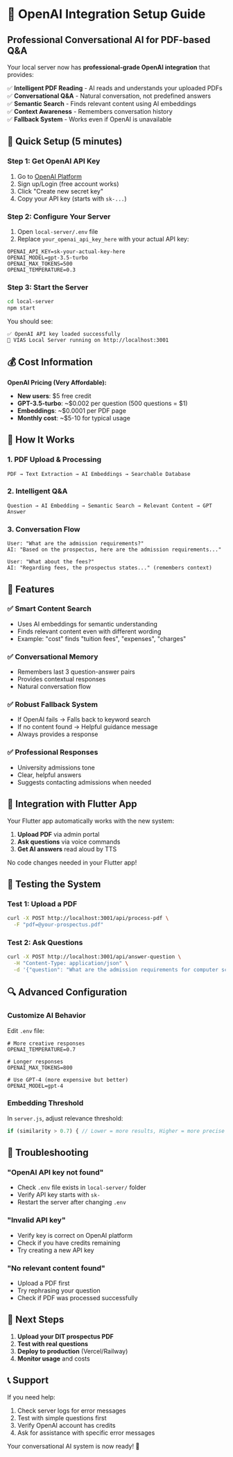# 🤖 OpenAI Integration Setup Guide

## Professional Conversational AI for PDF-based Q&A

Your local server now has **professional-grade OpenAI integration** that provides:

✅ **Intelligent PDF Reading** - AI reads and understands your uploaded PDFs  
✅ **Conversational Q&A** - Natural conversation, not predefined answers  
✅ **Semantic Search** - Finds relevant content using AI embeddings  
✅ **Context Awareness** - Remembers conversation history  
✅ **Fallback System** - Works even if OpenAI is unavailable  

## 🚀 Quick Setup (5 minutes)

### Step 1: Get OpenAI API Key

1. Go to [OpenAI Platform](https://platform.openai.com/api-keys)
2. Sign up/Login (free account works)
3. Click "Create new secret key"
4. Copy your API key (starts with `sk-...`)

### Step 2: Configure Your Server

1. Open `local-server/.env` file
2. Replace `your_openai_api_key_here` with your actual API key:

```env
OPENAI_API_KEY=sk-your-actual-key-here
OPENAI_MODEL=gpt-3.5-turbo
OPENAI_MAX_TOKENS=500
OPENAI_TEMPERATURE=0.3
```

### Step 3: Start the Server

```bash
cd local-server
npm start
```

You should see:
```
✅ OpenAI API key loaded successfully
🚀 VIAS Local Server running on http://localhost:3001
```

## 💰 Cost Information

**OpenAI Pricing (Very Affordable):**
- **New users**: $5 free credit
- **GPT-3.5-turbo**: ~$0.002 per question (500 questions = $1)
- **Embeddings**: ~$0.0001 per PDF page
- **Monthly cost**: ~$5-10 for typical usage

## 🧪 How It Works

### 1. **PDF Upload & Processing**
```
PDF → Text Extraction → AI Embeddings → Searchable Database
```

### 2. **Intelligent Q&A**
```
Question → AI Embedding → Semantic Search → Relevant Content → GPT Answer
```

### 3. **Conversation Flow**
```
User: "What are the admission requirements?"
AI: "Based on the prospectus, here are the admission requirements..."

User: "What about the fees?"
AI: "Regarding fees, the prospectus states..." (remembers context)
```

## 🔧 Features

### ✅ **Smart Content Search**
- Uses AI embeddings for semantic understanding
- Finds relevant content even with different wording
- Example: "cost" finds "tuition fees", "expenses", "charges"

### ✅ **Conversational Memory**
- Remembers last 3 question-answer pairs
- Provides contextual responses
- Natural conversation flow

### ✅ **Robust Fallback System**
- If OpenAI fails → Falls back to keyword search
- If no content found → Helpful guidance message
- Always provides a response

### ✅ **Professional Responses**
- University admissions tone
- Clear, helpful answers
- Suggests contacting admissions when needed

## 📱 Integration with Flutter App

Your Flutter app automatically works with the new system:

1. **Upload PDF** via admin portal
2. **Ask questions** via voice commands
3. **Get AI answers** read aloud by TTS

No code changes needed in your Flutter app!

## 🧪 Testing the System

### Test 1: Upload a PDF
```bash
curl -X POST http://localhost:3001/api/process-pdf \
  -F "pdf=@your-prospectus.pdf"
```

### Test 2: Ask Questions
```bash
curl -X POST http://localhost:3001/api/answer-question \
  -H "Content-Type: application/json" \
  -d '{"question": "What are the admission requirements for computer science?"}'
```

## 🔍 Advanced Configuration

### Customize AI Behavior

Edit `.env` file:

```env
# More creative responses
OPENAI_TEMPERATURE=0.7

# Longer responses
OPENAI_MAX_TOKENS=800

# Use GPT-4 (more expensive but better)
OPENAI_MODEL=gpt-4
```

### Embedding Threshold

In `server.js`, adjust relevance threshold:

```javascript
if (similarity > 0.7) { // Lower = more results, Higher = more precise
```

## 🚨 Troubleshooting

### "OpenAI API key not found"
- Check `.env` file exists in `local-server/` folder
- Verify API key starts with `sk-`
- Restart the server after changing `.env`

### "Invalid API key"
- Verify key is correct on OpenAI platform
- Check if you have credits remaining
- Try creating a new API key

### "No relevant content found"
- Upload a PDF first
- Try rephrasing your question
- Check if PDF was processed successfully

## 🎯 Next Steps

1. **Upload your DIT prospectus PDF**
2. **Test with real questions**
3. **Deploy to production** (Vercel/Railway)
4. **Monitor usage** and costs

## 📞 Support

If you need help:
1. Check server logs for error messages
2. Test with simple questions first
3. Verify OpenAI account has credits
4. Ask for assistance with specific error messages

Your conversational AI system is now ready! 🎉
